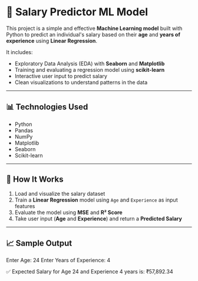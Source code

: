# 💼 Salary Predictor ML Model

This project is a simple and effective **Machine Learning model** built with Python to predict an individual's salary based on their **age** and **years of experience** using **Linear Regression**.

It includes:

- Exploratory Data Analysis (EDA) with **Seaborn** and **Matplotlib**
- Training and evaluating a regression model using **scikit-learn**
- Interactive user input to predict salary
- Clean visualizations to understand patterns in the data

---

## 📊 Technologies Used

- Python
- Pandas
- NumPy
- Matplotlib
- Seaborn
- Scikit-learn

---

## 🚀 How It Works

1. Load and visualize the salary dataset
2. Train a **Linear Regression** model using `Age` and `Experience` as input features
3. Evaluate the model using **MSE** and **R² Score**
4. Take user input (**Age** and **Experience**) and return a **Predicted Salary**

---

## 📈 Sample Output

Enter Age: 24
Enter Years of Experience: 4

✅ Expected Salary for Age 24 and Experience 4 years is: ₹57,892.34
